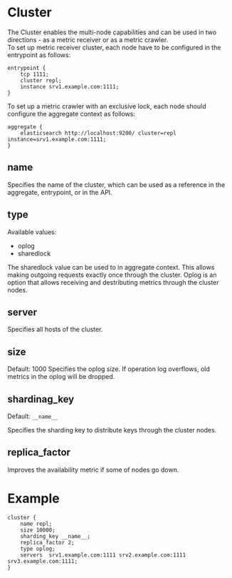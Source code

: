 # Cluster
The Cluster enables the multi-node capabilities and can be used in two directions - as a metric receiver or as a metric crawler.\
To set up metric receiver cluster, each node have to be configured in the entrypoint as follows:
```
entrypoint {
    tcp 1111;
    cluster repl;
    instance srv1.example.com:1111;
}
```

To set up a metric crawler with an exclusive lock, each node should configure the aggregate context as follows:
```
aggregate {
    elasticsearch http://localhost:9200/ cluster=repl instance=srv1.example.com:1111;
}
```


## name
Specifies the name of the cluster, which can be used as a reference in the aggregate, entrypoint, or in the API.


## type
Available values:
- oplog
- sharedlock

The sharedlock value can be used to in aggregate context. This allows making outgoing requests exactly once through the cluster.
Oplog is an option that allows receiving and destributing metrics through the cluster nodes.


## server
Specifies all hosts of the cluster.


## size
Default: 1000
Specifies the oplog size. If operation log overflows, old metrics in the oplog will be dropped.


## shardinag\_key
Default: `__name__`

Specifies the sharding key to distribute keys through the cluster nodes.


## replica\_factor
Improves the availability metric if some of nodes go down.


# Example
```
cluster {
    name repl;
    size 10000;
    sharding_key __name__;
    replica_factor 2;
    type oplog;
    servers  srv1.example.com:1111 srv2.example.com:1111 srv3.example.com:1111;
}
```
